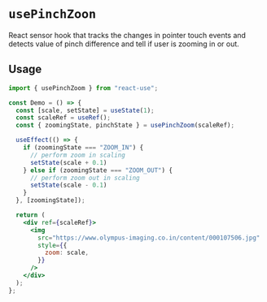 # `usePinchZoon`

React sensor hook that tracks the changes in pointer touch events and detects value of pinch difference and tell if user is zooming in or out.

## Usage

```jsx
import { usePinchZoom } from "react-use";

const Demo = () => {
  const [scale, setState] = useState(1);
  const scaleRef = useRef();
  const { zoomingState, pinchState } = usePinchZoom(scaleRef);

  useEffect(() => {
    if (zoomingState === "ZOOM_IN") {
      // perform zoom in scaling
      setState(scale + 0.1)
    } else if (zoomingState === "ZOOM_OUT") {
      // perform zoom out in scaling
      setState(scale - 0.1)
    }
  }, [zoomingState]);

  return (
    <div ref={scaleRef}>
      <img
        src="https://www.olympus-imaging.co.in/content/000107506.jpg"
        style={{
          zoom: scale,
        }}
      />
    </div>
  );
};
```
